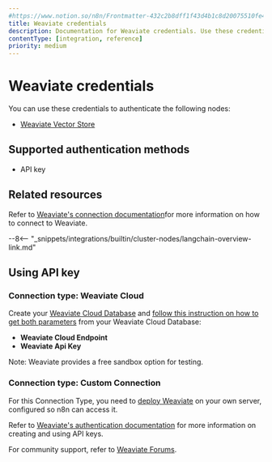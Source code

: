 ```yaml
---
#https://www.notion.so/n8n/Frontmatter-432c2b8dff1f43d4b1c8d20075510fe4
title: Weaviate credentials
description: Documentation for Weaviate credentials. Use these credentials to authenticate Weaviate in n8n, a workflow automation platform.
contentType: [integration, reference]
priority: medium
---
```


# Weaviate credentials

You can use these credentials to authenticate the following nodes:

* [Weaviate Vector Store](/integrations/builtin/cluster-nodes/root-nodes/n8n-nodes-langchain.vectorstoreweaviate.md)

## Supported authentication methods

- API key

## Related resources

Refer to [Weaviate's connection documentation](https://docs.weaviate.io/weaviate/connections)for more information on how to connect to Weaviate.

--8<-- "_snippets/integrations/builtin/cluster-nodes/langchain-overview-link.md"

## Using API key

### Connection type: Weaviate Cloud

Create your [Weaviate Cloud Database](https://docs.weaviate.io/cloud/quickstart) and [follow this instruction on how to get both parameters](https://docs.weaviate.io/cloud/quickstart#13-connect-to-your-weaviate-cloud-instance) from your Weaviate Cloud Database:

- **Weaviate Cloud Endpoint**
- **Weaviate Api Key**

Note: Weaviate provides a free sandbox option for testing.

### Connection type: Custom Connection
For this Connection Type, you need to [deploy Weaviate](https://docs.weaviate.io/deploy) on your own server, configured so n8n can access it.

Refer to [Weaviate's authentication documentation](https://docs.weaviate.io/deploy/configuration/authentication#api-key-authentication) for more information on creating and using API keys.

For community support, refer to [Weaviate Forums](https://forum.weaviate.io/).